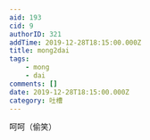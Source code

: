 ```yaml
---
aid: 193
cid: 9
authorID: 321
addTime: 2019-12-28T18:15:00.000Z
title: mong2dai
tags:
    - mong
    - dai
comments: []
date: 2019-12-28T18:15:00.000Z
category: 吐槽
---
```


呵呵（偷笑）
